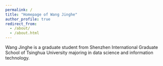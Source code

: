 ```yaml
---
permalink: /
title: "Homepage of Wang Jinghe"
author_profile: true
redirect_from: 
  - /about/
  - /about.html
---
```


 Wang Jinghe is a graduate student from Shenzhen International Graduate School of Tsinghua University majoring in data science and information technology.

